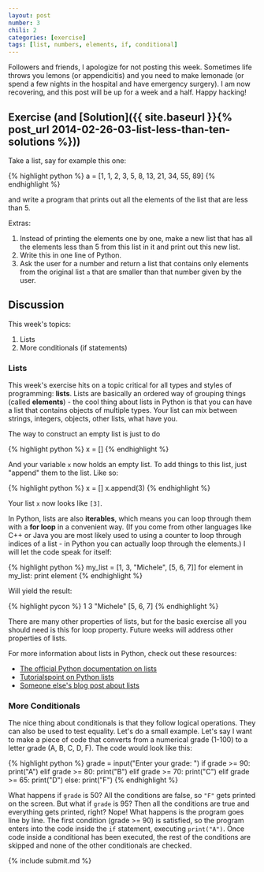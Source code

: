 ```yaml
---
layout: post
number: 3
chili: 2
categories: [exercise]
tags: [list, numbers, elements, if, conditional]
---
```


Followers and friends, I apologize for not posting this week. Sometimes life throws you lemons (or appendicitis) and you need to make lemonade (or spend a few nights in the hospital and have emergency surgery). I am now recovering, and this post will be up for a week and a half. Happy hacking! 

## Exercise (and [Solution]({{ site.baseurl }}{% post_url 2014-02-26-03-list-less-than-ten-solutions %}))

Take a list, say for example this one: 

{% highlight python %}
  a = [1, 1, 2, 3, 5, 8, 13, 21, 34, 55, 89]
{% endhighlight %}

and write a program that prints out all the elements of the list that are less than 5.

Extras: 

1. Instead of printing the elements one by one, make a new list that has all the elements less than 5 from this list in it and print out this new list.
2. Write this in one line of Python.
3. Ask the user for a number and return a list that contains only elements from the original list `a` that are smaller than that number given by the user. 

## Discussion 

This week's topics:

1. Lists
2. More conditionals (if statements)

### Lists

This week's exercise hits on a topic critical for all types and styles of programming: **lists**. Lists are basically an ordered way of grouping things (called **elements**) - the cool thing about lists in Python is that you can have a list that contains objects of multiple types. Your list can mix between strings, integers, objects, other lists, what have you. 

The way to construct an empty list is just to do 

{% highlight python %}
  x = []
{% endhighlight %}

And your variable `x` now holds an empty list. To add things to this list, just "append" them to the list. Like so: 

{% highlight python %}
  x = []
  x.append(3)
{% endhighlight %}

Your list `x` now looks like `[3]`.

In Python, lists are also **iterables**, which means you can loop through them with a **for loop** in a convenient way. (If you come from other languages like C++ or Java you are most likely used to using a counter to loop through indices of a list - in Python you can actually loop through the elements.) I will let the code speak for itself: 

{% highlight python %}
  my_list = [1, 3, "Michele", [5, 6, 7]]
  for element in my_list:
    print element
{% endhighlight %}

Will yield the result: 

{% highlight pycon %}
  1 
  3
  "Michele"
  [5, 6, 7]
{% endhighlight %}

There are many other properties of lists, but for the basic exercise all you should need is this for loop property. Future weeks will address other properties of lists.

For more information about lists in Python, check out these resources: 

* [The official Python documentation on lists](http://docs.python.org/3.3/tutorial/datastructures.html)
* [Tutorialspoint on Python lists](http://www.tutorialspoint.com/python/python_lists.htm)
* [Someone else's blog post about lists](http://effbot.org/zone/python-list.htm)


### More Conditionals

The nice thing about conditionals is that they follow logical operations. They can also be used to test equality. Let's do a small example. Let's say I want to make a piece of code that converts from a numerical grade (1-100) to a letter grade (A, B, C, D, F). The code would look like this: 

{% highlight python %}
  grade = input("Enter your grade: ")
  if grade >= 90:
    print("A")
  elif grade >= 80:
    print("B")
  elif grade >= 70:
    print("C")
  elif grade >= 65:
    print("D")
  else:
    print("F")
{% endhighlight %}

What happens if `grade` is 50? All the conditions are false, so `"F"` gets printed on the screen. But what if `grade` is 95? Then all the conditions are true and everything gets printed, right? Nope! What happens is the program goes line by line. The first condition (grade >= 90) is satisfied, so the program enters into the code inside the `if` statement, executing `print("A")`. Once code inside a conditional has been executed, the rest of the conditions are skipped and none of the other conditionals are checked. 

{% include submit.md %}